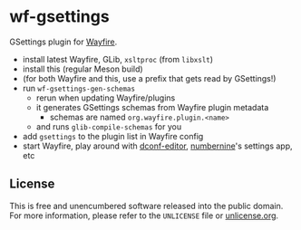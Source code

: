 # wf-gsettings

GSettings plugin for [Wayfire].

- install latest Wayfire, GLib, `xsltproc` (from `libxslt`)
- install this (regular Meson build)
- (for both Wayfire and this, use a prefix that gets read by GSettings!)
- run `wf-gsettings-gen-schemas`
	- rerun when updating Wayfire/plugins
	- it generates GSettings schemas from Wayfire plugin metadata
		- schemas are named `org.wayfire.plugin.<name>`
	- and runs `glib-compile-schemas` for you
- add `gsettings` to the plugin list in Wayfire config
- start Wayfire, play around with [dconf-editor], [numbernine]'s settings app, etc

[Wayfire]: https://github.com/WayfireWM/wayfire
[dconf-editor]: https://wiki.gnome.org/Apps/DconfEditor
[numbernine]: https://github.com/myfreeweb/numbernine

## License

This is free and unencumbered software released into the public domain.  
For more information, please refer to the `UNLICENSE` file or [unlicense.org](https://unlicense.org).
